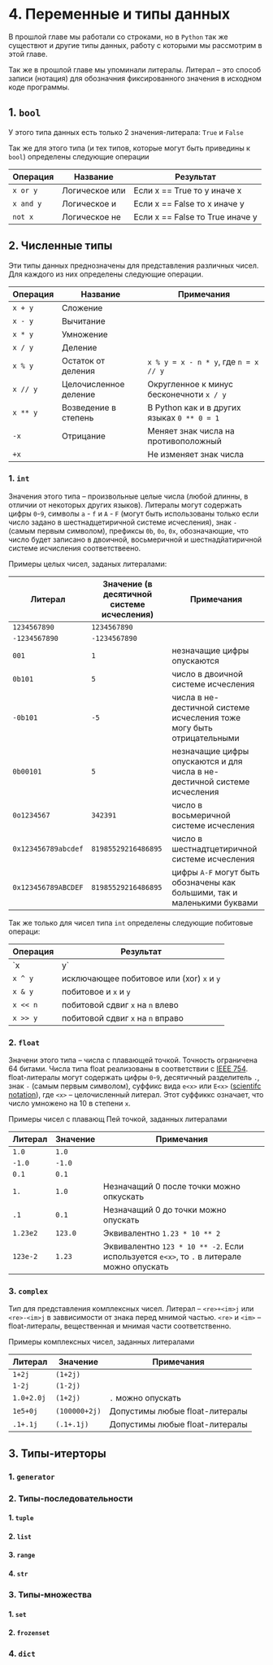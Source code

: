 # 4. Переменные и типы данных

В прошлой главе мы работали со строками, но в `Python` так же существют и другие типы данных, работу с которыми мы рассмотрим в этой главе.

Так же в прошлой главе мы упоминали литералы. Литерал – это способ записи (нотация) для обозначния фиксированного значения в исходном коде программы.

## 1. `bool`

У этого типа данных есть только 2 значения-литерала: `True` и `False`

Так же для этого типа (и тех типов, которые могут быть приведины к `bool`) определены следующие операции

| Операция  | Название       | Результат                       |
| --------- | -------------- | ------------------------------- |
| `x or y`  | Логическое или | Если x == True то y иначе x     |
| `x and y` | Логическое и   | Если x == False то x иначе y    |
| `not x`   | Логическое не  | Если x == False то True иначе y |

## 2. Численные типы

Эти типы данных преднозначены для представления различных чисел. Для каждого из них определены следующие операции.

| Операция | Название              | Примечания                                  |
| -------- | --------------------- | ------------------------------------------- |
| `x + y`  | Сложение              |                                             |
| `x - y`  | Вычитание             |                                             |
| `x * y`  | Умножение             |                                             |
| `x / y`  | Деление               |                                             |
| `x % y`  | Остаток от деления    | `x % y = x - n * y`, где `n = x // y`       |
| `x // y` | Целочисленное деление | Округленное к минус бесконечноти `x / y`    |
| `x ** y` | Возведение в степень  | В Python как и в других языках `0 ** 0 = 1` |
| `-x`     | Отрицание             | Меняет знак числа на противоположный        |
| `+x`     |                       | Не изменяет знак числа                      |

### 1. `int`

Значения этого типа – произвольные целые числа (любой длинны, в отличии от некоторых других языков). Литералы могут содержать цифры `0`-`9`, символы `a` - `f` и `A` - `F` (могут быть использованы только если число задано в шестнадцетиричной системе исчесления), знак `-` (самым первым символом), префиксы `0b`, `0o`, `0x`, обозначающие, что число будет записано в двоичной, восьмеричной и шестнадйатиричной системе исчисления соответствеено.

Примеры целых чисел, заданых литералами:

| Литерал             | Значение (в десятичной системе исчесления) | Примечания                                                                |
| ------------------- | ------------------------------------------ | ------------------------------------------------------------------------- |
| `1234567890`        | `1234567890`                               |                                                                           |
| `-1234567890`       | `-1234567890`                              |                                                                           |
| `001`               | `1`                                        | незначащие цифры опускаются                                               |
| `0b101`             | `5`                                        | число в двоичной системе исчесления                                       |
| `-0b101`            | `-5`                                       | числа в не-дестичной системе исчесления тоже могу быть отрицательными     |
| `0b00101`           | `5`                                        | незначащие цифры опускаются и для числа в не-дестичной системе исчесления |
| `0o1234567`         | `342391`                                   | число в восьмеричной системе исчесления                                   |
| `0x123456789abcdef` | `81985529216486895`                        | число в шестнадтцетиричной системе исчесления                             |
| `0x123456789ABCDEF` | `81985529216486895`                        | цифры `A-F` могут быть обозначены как большими, так и маленькими буквами  |

Так же только для чисел типа `int` определены следующие побитовые операци:

| Операция | Результат                                 |
| -------- | ----------------------------------------- |
| `x | y`  | побитовое или `x` и `y`                   |
| `x ^ y`  | исключающее побитовое или (xor) `x` и `y` |
| `x & y`  | побитовое и `x` и `y`                     |
| `x << n` | побитовой сдвиг `x` на `n` влево          |
| `x >> y` | побитовой сдвиг `x` на `n` вправо         |

### 2. `float`

Значени этого типа – числа с плавающей точкой. Точность ограничена 64 битами. Числа типа float реализованы в соответствии с [IEEE 754](https://en.wikipedia.org/wiki/IEEE_754).
float-литералы могут содержать цифры `0`-`9`, десятичный разделитель `.`, знак `-` (самым первым символом), суффикс вида `e<x>` или `E<x>` ([scientifc notation](https://en.wikipedia.org/wiki/Scientific_notation)), где `<x>` – целочисленный литерал. Этот суффиккс означает, что число умножено на 10 в степени `x`.

Примеры чисел с плавающ Пей точкой, заданных литералами

| Литерал  | Значение | Примечания                                                                                |
| -------- | -------- | ----------------------------------------------------------------------------------------- |
| `1.0`    | `1.0`    |                                                                                           |
| `-1.0`   | `-1.0`   |                                                                                           |
| `0.1`    | `0.1`    |                                                                                           |
| `1.`     | `1.0`    | Незначащий 0 после точки можно опкускать                                                  |
| `.1`     | `0.1`    | Незначащий 0 до точки можно опускать                                                      |
| `1.23e2` | `123.0`  | Эквивалентно `1.23 * 10 ** 2`                                                             |
| `123e-2` | `1.23`   | Эквивалентно `123 * 10 ** -2`. Если используется `e<x>`, то `.` в литерале можно опускать |

### 3. `complex`

Тип для представления комплексных чисел. Литерал – `<re>+<im>j` или `<re>-<im>j` в заввисимости от знака перед мнимой частью. `<re>` и `<im>` – float-литералы, вещественная и мнимая части соответственно.

Примеры комплексных чисел, заданных литералами

| Литерал    | Значение      | Примечания                     |
| ---------- | ------------- | ------------------------------ |
| `1+2j`     | `(1+2j)`      |                                |
| `1-2j`     | `(1-2j)`      |                                |
| `1.0+2.0j` | `(1+2j)`      | `.` можно опускать             |
| `1e5+0j`   | `(100000+2j)` | Допустимы любые float-литералы |
| `.1+.1j`   | `(.1+.1j)`    | Допустимы любые float-литералы |

## 3. Типы-итерторы

### 1. `generator`

### 2. Типы-последовательности

#### 1. `tuple`

#### 2. `list`

#### 3. `range`

#### 4. `str`

### 3. Типы-множества

#### 1. `set`

#### 2. `frozenset`

### 4. `dict`

